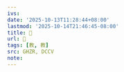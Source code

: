 ```yaml
---
ivs:
date: '2025-10-13T11:28:44+08:00'
lastmod: '2025-10-14T21:46:45-08:00'
title: 󰞜
url: 󰞜
tags: [教, 教]
src: GHZR, DCCV
note:
---
```

